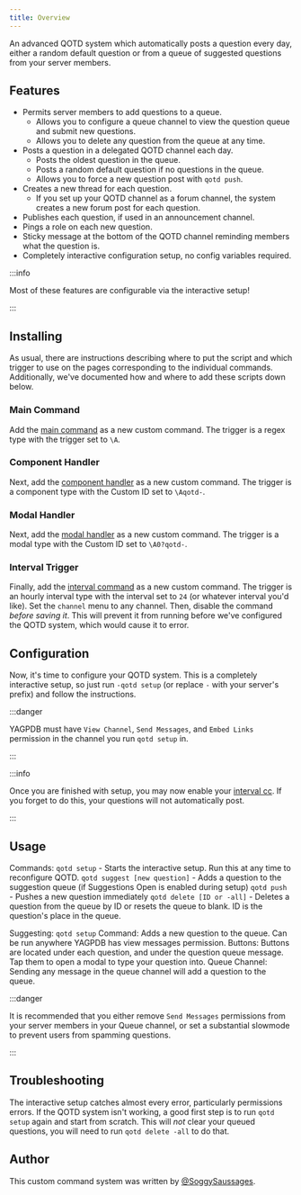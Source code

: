 ```yaml
---
title: Overview
---
```


An advanced QOTD system which automatically posts a question every day, either a random default question or from a queue
of suggested questions from your server members.

## Features

- Permits server members to add questions to a queue.
  - Allows you to configure a queue channel to view the question queue and submit new questions.
  - Allows you to delete any question from the queue at any time.
- Posts a question in a delegated QOTD channel each day.
  - Posts the oldest question in the queue.
  - Posts a random default question if no questions in the queue.
  - Allows you to force a new question post with `qotd push`.
- Creates a new thread for each question.
  - If you set up your QOTD channel as a forum channel, the system creates a new forum post for each question.
- Publishes each question, if used in an announcement channel.
- Pings a role on each new question.
- Sticky message at the bottom of the QOTD channel reminding members what the question is.
- Completely interactive configuration setup, no config variables required.

:::info

Most of these features are configurable via the interactive setup!

:::

## Installing

As usual, there are instructions describing where to put the script and which trigger to use on the pages corresponding to the individual commands. Additionally, we've documented how and where to add these scripts down below.

### Main Command

Add the [main command](main-cc) as a new custom command. The trigger is a regex type with the trigger set to `\A`.

### Component Handler

Next, add the [component handler](component-handler) as a new custom command. The trigger is a component type with the
Custom ID set to `\Aqotd-`.

### Modal Handler

Next, add the [modal handler](modal-handler) as a new custom command. The trigger is a modal type with the
Custom ID set to `\A0?qotd-`.

### Interval Trigger

Finally, add the [interval command](interval) as a new custom command. The trigger is an hourly interval type with the
interval set to `24` (or whatever interval you'd like). Set the `channel` menu to any channel. Then, disable the command
*before saving it*. This will prevent it from running before we've configured the QOTD system, which would cause it to error.

## Configuration

Now, it's time to configure your QOTD system. This is a completely interactive setup, so just run `-qotd setup` (or
replace `-` with your server's prefix) and follow the instructions.

:::danger

YAGPDB must have `View Channel`, `Send Messages`, and `Embed Links` permission in the channel you run `qotd setup` in.

:::

:::info

Once you are finished with setup, you may now enable your [interval cc](#interval-trigger). If you forget to do this,
your questions will not automatically post.

:::

## Usage

Commands:
`qotd setup` - Starts the interactive setup. Run this at any time to reconfigure QOTD.
`qotd suggest [new question]` - Adds a question to the suggestion queue (if Suggestions Open is enabled during setup)
`qotd push` - Pushes a new question immediately
`qotd delete [ID or -all]` - Deletes a question from the queue by ID or resets the queue to blank. ID is the question's
place in the queue.

Suggesting:
`qotd setup` Command: Adds a new question to the queue. Can be run anywhere YAGPDB has view messages permission.
Buttons: Buttons are located under each question, and under the question queue message. Tap them to open a modal to type
your question into.
Queue Channel: Sending any message in the queue channel will add a question to the queue.

:::danger

It is recommended that you either remove `Send Messages` permissions from your server members in your Queue channel, or
set a substantial slowmode to prevent users from spamming questions.

:::

## Troubleshooting

The interactive setup catches almost every error, particularly permissions errors. If the QOTD system isn't working, a
good first step is to run `qotd setup` again and start from scratch. This will *not* clear your queued questions, you
will need to run `qotd delete -all` to do that.

## Author

This custom command system was written by [@SoggySaussages](https://github.com/SoggySaussages).
